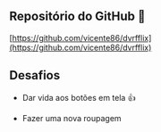 ## Repositório do GitHub :file_folder:

[https://github.com/vicente86/dvrfflix](https://github.com/vicente86/dvrfflix)

## Desafios

- Dar vida aos botões em tela :+1:

- Fazer uma nova roupagem

  